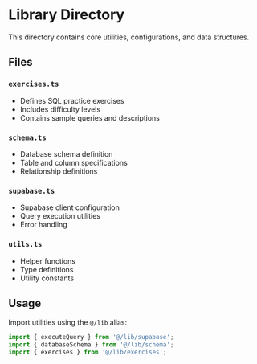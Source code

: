# Library Directory

This directory contains core utilities, configurations, and data structures.

## Files

### `exercises.ts`
- Defines SQL practice exercises
- Includes difficulty levels
- Contains sample queries and descriptions

### `schema.ts`
- Database schema definition
- Table and column specifications
- Relationship definitions

### `supabase.ts`
- Supabase client configuration
- Query execution utilities
- Error handling

### `utils.ts`
- Helper functions
- Type definitions
- Utility constants

## Usage

Import utilities using the `@/lib` alias:

```typescript
import { executeQuery } from '@/lib/supabase';
import { databaseSchema } from '@/lib/schema';
import { exercises } from '@/lib/exercises';
```